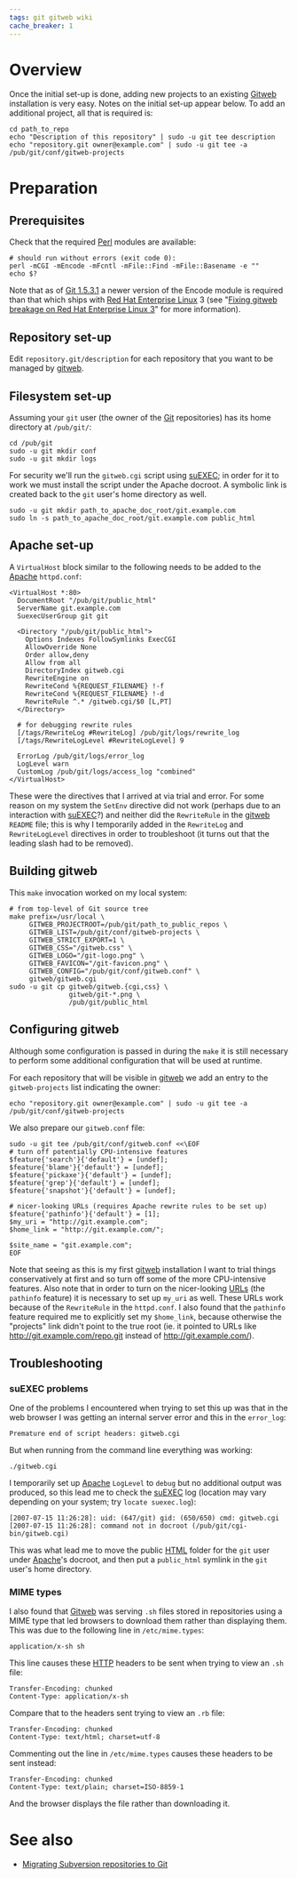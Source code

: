 ```yaml
---
tags: git gitweb wiki
cache_breaker: 1
---
```


# Overview

Once the initial set-up is done, adding new projects to an existing [Gitweb](/wiki/Gitweb) installation is very easy. Notes on the initial set-up appear below. To add an additional project, all that is required is:

    cd path_to_repo
    echo "Description of this repository" | sudo -u git tee description
    echo "repository.git owner@example.com" | sudo -u git tee -a /pub/git/conf/gitweb-projects

# Preparation

## Prerequisites

Check that the required [Perl](/wiki/Perl) modules are available:

    # should run without errors (exit code 0):
    perl -mCGI -mEncode -mFcntl -mFile::Find -mFile::Basename -e ""
    echo $?

Note that as of [Git 1.5.3.1](/wiki/Git_1.5.3.1) a newer version of the Encode module is required than that which ships with [Red Hat Enterprise Linux](/wiki/Red_Hat_Enterprise_Linux) 3 (see "[Fixing gitweb breakage on Red Hat Enterprise Linux 3](/wiki/Fixing_gitweb_breakage_on_Red_Hat_Enterprise_Linux_3)" for more information).

## Repository set-up

Edit `repository.git/description` for each repository that you want to be managed by [gitweb](/wiki/gitweb).

## Filesystem set-up

Assuming your `git` user (the owner of the [Git](/wiki/Git) repositories) has its home directory at `/pub/git/`:

    cd /pub/git
    sudo -u git mkdir conf
    sudo -u git mkdir logs

For security we'll run the `gitweb.cgi` script using [suEXEC](/wiki/suEXEC); in order for it to work we must install the script under the Apache docroot. A symbolic link is created back to the `git` user's home directory as well.

    sudo -u git mkdir path_to_apache_doc_root/git.example.com
    sudo ln -s path_to_apache_doc_root/git.example.com public_html

## Apache set-up

A `VirtualHost` block similar to the following needs to be added to the [Apache](/wiki/Apache) `httpd.conf`:

    <VirtualHost *:80>
      DocumentRoot "/pub/git/public_html"
      ServerName git.example.com
      SuexecUserGroup git git

      <Directory "/pub/git/public_html">
        Options Indexes FollowSymlinks ExecCGI
        AllowOverride None
        Order allow,deny
        Allow from all
        DirectoryIndex gitweb.cgi
        RewriteEngine on
        RewriteCond	%{REQUEST_FILENAME}	!-f
        RewriteCond	%{REQUEST_FILENAME}	!-d
        RewriteRule	^.*	/gitweb.cgi/$0 [L,PT]
      </Directory>

      # for debugging rewrite rules
      [/tags/RewriteLog #RewriteLog] /pub/git/logs/rewrite_log
      [/tags/RewriteLogLevel #RewriteLogLevel] 9

      ErrorLog /pub/git/logs/error_log
      LogLevel warn
      CustomLog /pub/git/logs/access_log "combined"
    </VirtualHost>

These were the directives that I arrived at via trial and error. For some reason on my system the `SetEnv` directive did not work (perhaps due to an interaction with [suEXEC](/wiki/suEXEC)?) and neither did the `RewriteRule` in the [gitweb](/wiki/gitweb) `README` file; this is why I temporarily added in the `RewriteLog` and `RewriteLogLevel` directives in order to troubleshoot (it turns out that the leading slash had to be removed).

## Building gitweb

This `make` invocation worked on my local system:

    # from top-level of Git source tree
    make prefix=/usr/local \
         GITWEB_PROJECTROOT=/pub/git/path_to_public_repos \
         GITWEB_LIST=/pub/git/conf/gitweb-projects \
         GITWEB_STRICT_EXPORT=1 \
         GITWEB_CSS="/gitweb.css" \
         GITWEB_LOGO="/git-logo.png" \
         GITWEB_FAVICON="/git-favicon.png" \
         GITWEB_CONFIG="/pub/git/conf/gitweb.conf" \
         gitweb/gitweb.cgi
    sudo -u git cp gitweb/gitweb.{cgi,css} \
                   gitweb/git-*.png \
                   /pub/git/public_html

## Configuring gitweb

Although some configuration is passed in during the `make` it is still necessary to perform some additional configuration that will be used at runtime.

For each repository that will be visible in [gitweb](/wiki/gitweb) we add an entry to the `gitweb-projects` list indicating the owner:

    echo "repository.git owner@example.com" | sudo -u git tee -a /pub/git/conf/gitweb-projects

We also prepare our `gitweb.conf` file:

    sudo -u git tee /pub/git/conf/gitweb.conf <<\EOF
    # turn off potentially CPU-intensive features
    $feature{'search'}{'default'} = [undef];
    $feature{'blame'}{'default'} = [undef];
    $feature{'pickaxe'}{'default'} = [undef];
    $feature{'grep'}{'default'} = [undef];
    $feature{'snapshot'}{'default'} = [undef];

    # nicer-looking URLs (requires Apache rewrite rules to be set up)
    $feature{'pathinfo'}{'default'} = [1];
    $my_uri = "http://git.example.com";
    $home_link = "http://git.example.com/";

    $site_name = "git.example.com";
    EOF

Note that seeing as this is my first [gitweb](/wiki/gitweb) installation I want to trial things conservatively at first and so turn off some of the more CPU-intensive features. Also note that in order to turn on the nicer-looking [URLs](/wiki/URLs) (the `pathinfo` feature) it is necessary to set up `my_uri` as well. These URLs work because of the `RewriteRule` in the `httpd.conf`. I also found that the `pathinfo` feature required me to explicitly set my `$home_link`, because otherwise the "projects" link didn't point to the true root (ie. it pointed to URLs like <http://git.example.com/repo.git> instead of <http://git.example.com/>).

## Troubleshooting

### suEXEC problems

One of the problems I encountered when trying to set this up was that in the web browser I was getting an internal server error and this in the `error_log`:

    Premature end of script headers: gitweb.cgi

But when running from the command line everything was working:

    ./gitweb.cgi

I temporarily set up [Apache](/wiki/Apache) `LogLevel` to `debug` but no additional output was produced, so this lead me to check the [suEXEC](/wiki/suEXEC) log (location may vary depending on your system; try `locate suexec.log`):

    [2007-07-15 11:26:28]: uid: (647/git) gid: (650/650) cmd: gitweb.cgi
    [2007-07-15 11:26:28]: command not in docroot (/pub/git/cgi-bin/gitweb.cgi)

This was what lead me to move the public [HTML](/wiki/HTML) folder for the `git` user under [Apache](/wiki/Apache)'s docroot, and then put a `public_html` symlink in the `git` user's home directory.

### MIME types

I also found that [Gitweb](/wiki/Gitweb) was serving `.sh` files stored in repositories using a MIME type that led browsers to download them rather than displaying them. This was due to the following line in `/etc/mime.types`:

    application/x-sh sh

This line causes these [HTTP](/wiki/HTTP) headers to be sent when trying to view an `.sh` file:

    Transfer-Encoding: chunked
    Content-Type: application/x-sh

Compare that to the headers sent trying to view an `.rb` file:

    Transfer-Encoding: chunked
    Content-Type: text/html; charset=utf-8

Commenting out the line in `/etc/mime.types` causes these headers to be sent instead:

    Transfer-Encoding: chunked
    Content-Type: text/plain; charset=ISO-8859-1

And the browser displays the file rather than downloading it.

# See also

-   [Migrating Subversion repositories to Git](/wiki/Migrating_Subversion_repositories_to_Git)
